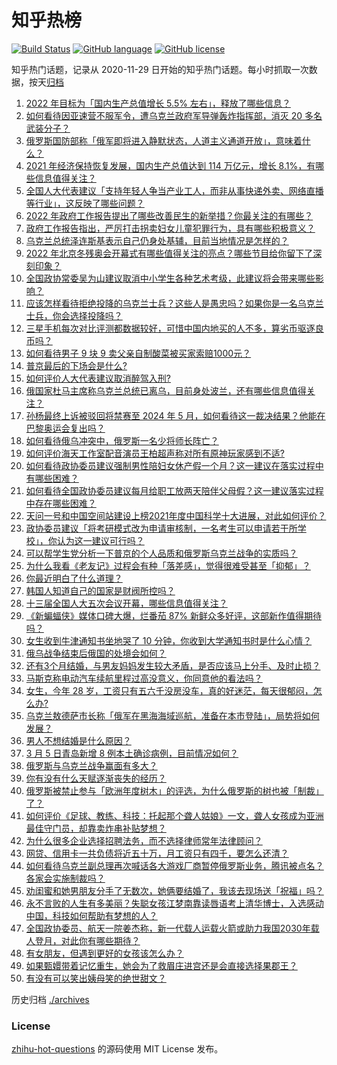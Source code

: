 # 知乎热榜
[![Build Status](https://github.com/ToWeLong/zhihu-hot-questions/workflows/CI/badge.svg)](https://github.com/ToWeLong/zhihu-hot-questions/actions)
[![GitHub language](https://img.shields.io/badge/language-golang-orange.svg)](https://golang.org/)
[![GitHub license](https://img.shields.io/github/license/ToWeLong/zhihu-hot-questions)](https://github.com/ToWeLong/zhihu-hot-questions/blob/main/LICENSE)

知乎热门话题，记录从 2020-11-29 日开始的知乎热门话题。每小时抓取一次数据，按天[归档](./archives)

<!-- BEGIN -->

1. [2022 年目标为「国内生产总值增长 5.5% 左右」，释放了哪些信息？](https://www.zhihu.com/question/520131608)
1. [如何看待因亚速营不服军令，遭乌克兰政府军导弹轰炸指挥部，消灭 20 多名武装分子？](https://www.zhihu.com/question/520045402)
1. [俄罗斯国防部称「俄军即将进入静默状态，人道主义通道开放」，意味着什么？](https://www.zhihu.com/question/520177707)
1. [2021 年经济保持恢复发展，国内生产总值达到 114 万亿元，增长 8.1%，有哪些信息值得关注？](https://www.zhihu.com/question/520130020)
1. [全国人大代表建议「支持年轻人争当产业工人，而非从事快递外卖、网络直播等行业」，这反映了哪些问题？](https://www.zhihu.com/question/520144586)
1. [2022 年政府工作报告提出了哪些改善民生的新举措？你最关注的有哪些？](https://www.zhihu.com/question/520137347)
1. [政府工作报告指出，严厉打击拐卖妇女儿童犯罪行为，具有哪些积极意义？](https://www.zhihu.com/question/520136183)
1. [乌克兰总统泽连斯基表示自己仍身处基辅，目前当地情况是怎样的？](https://www.zhihu.com/question/520122339)
1. [2022 年北京冬残奥会开幕式有哪些值得关注的亮点？哪些节目给你留下了深刻印象？](https://www.zhihu.com/question/520041172)
1. [全国政协常委吴为山建议取消中小学生各种艺术考级，此建议将会带来哪些影响？](https://www.zhihu.com/question/519983147)
1. [应该怎样看待拒绝投降的乌克兰士兵？这些人是愚忠吗？如果你是一名乌克兰士兵，你会选择投降吗？](https://www.zhihu.com/question/518670835)
1. [三星手机每次对比评测都数据较好，可惜中国内地买的人不多，算劣币驱逐良币吗？](https://www.zhihu.com/question/511593165)
1. [如何看待男子 9 块 9 卖父亲自制酸菜被买家索赔1000元？](https://www.zhihu.com/question/519981307)
1. [普京最后的下场会是什么?](https://www.zhihu.com/question/519231526)
1. [如何评价人大代表建议取消醉驾入刑?](https://www.zhihu.com/question/519930506)
1. [俄国家杜马主席称乌克兰总统已离乌，目前身处波兰，还有哪些信息值得关注？](https://www.zhihu.com/question/520058496)
1. [孙杨最终上诉被驳回将禁赛至 2024 年 5 月，如何看待这一裁决结果？他能在巴黎奥运会复出吗？](https://www.zhihu.com/question/520136593)
1. [如何看待俄乌冲突中，俄罗斯一名少将师长阵亡？](https://www.zhihu.com/question/520013172)
1. [如何评价海天工作室配音演员王柏超声称对所有原神玩家感到不适?](https://www.zhihu.com/question/520007289)
1. [如何看待政协委员建议强制男性陪妇女休产假一个月？这一建议在落实过程中有哪些困难？](https://www.zhihu.com/question/520147183)
1. [如何看待全国政协委员建议每月给职工放两天陪伴父母假？这一建议落实过程中存在哪些困难？](https://www.zhihu.com/question/520187270)
1. [天问一号和中国空间站建设上榜2021年度中国科学十大进展，对此如何评价？](https://www.zhihu.com/question/519164359)
1. [政协委员建议「将考研模式改为申请审核制，一名考生可以申请若干所学校」，你认为这一建议可行吗？](https://www.zhihu.com/question/520192297)
1. [可以帮学生党分析一下普京的个人品质和俄罗斯乌克兰战争的实质吗？](https://www.zhihu.com/question/520067930)
1. [为什么我看《老友记》过程会有种「落差感」，觉得很难受甚至「抑郁」？](https://www.zhihu.com/question/518993729)
1. [你最近明白了什么道理？](https://www.zhihu.com/question/431861103)
1. [韩国人知道自己的国家是财阀所控吗？](https://www.zhihu.com/question/455151506)
1. [十三届全国人大五次会议开幕，哪些信息值得关注？](https://www.zhihu.com/question/520034791)
1. [《新蝙蝠侠》媒体口碑大爆，烂番茄 87% 新鲜众多好评，这部新作值得期待吗？](https://www.zhihu.com/question/519359475)
1. [女生收到牛津通知书坐地哭了 10 分钟，你收到大学通知书时是什么心情？](https://www.zhihu.com/question/519416161)
1. [俄乌战争结束后俄国的处境会如何？](https://www.zhihu.com/question/520105141)
1. [还有3个月结婚，与男友妈妈发生较大矛盾，是否应该马上分手、及时止损？](https://www.zhihu.com/question/519526001)
1. [马斯克称电动汽车续航里程过高没意义，你同意他的看法吗？](https://www.zhihu.com/question/519933919)
1. [女生，今年 28 岁，工资只有五六千没房没车，真的好迷茫，每天很郁闷，怎么办?](https://www.zhihu.com/question/520018940)
1. [乌克兰敖德萨市长称「俄军在黑海海域巡航，准备在本市登陆」，局势将如何发展？](https://www.zhihu.com/question/520169783)
1. [男人不想结婚是什么原因？](https://www.zhihu.com/question/520130916)
1. [3 月 5 日青岛新增 8 例本土确诊病例，目前情况如何？](https://www.zhihu.com/question/520149314)
1. [俄罗斯与乌克兰战争赢面有多大？](https://www.zhihu.com/question/520054387)
1. [你有没有什么天赋逐渐丧失的经历？](https://www.zhihu.com/question/284131463)
1. [俄罗斯被禁止参与「欧洲年度树木」的评选，为什么俄罗斯的树也被「制裁」了？](https://www.zhihu.com/question/519991780)
1. [如何评价《足球、教练、科技：托起那个聋人姑娘》一文，聋人女孩成为亚洲最佳守门员，却靠卖炸串补贴梦想？](https://www.zhihu.com/question/520042603)
1. [为什么很多企业选择招聘法务，而不选择律师常年法律顾问？](https://www.zhihu.com/question/312287408)
1. [网贷、信用卡一共负债将近五十万，月工资只有四千，要怎么还清？](https://www.zhihu.com/question/491976465)
1. [如何看待乌克兰副总理再次喊话各大游戏厂商暂停俄罗斯业务，腾讯被点名？各家会实施制裁吗？](https://www.zhihu.com/question/520017375)
1. [劝闺蜜和她男朋友分手了无数次，她俩要结婚了，我该去现场送「祝福」吗？](https://www.zhihu.com/question/519816299)
1. [永不言败的人生有多美丽？失聪女孩江梦南靠读唇语考上清华博士，入选感动中国，科技如何帮助有梦想的人？](https://www.zhihu.com/question/520076799)
1. [全国政协委员、航天一院姜杰称，新一代载人运载火箭或助力我国2030年载人登月，对此你有哪些期待？](https://www.zhihu.com/question/520137530)
1. [有女朋友，但遇到更好的女孩该怎么办？](https://www.zhihu.com/question/321790085)
1. [如果甄嬛带着记忆重生，她会为了救眉庄进宫还是会直接选择果郡王？](https://www.zhihu.com/question/505218554)
1. [有没有可以笑出姨母笑的绝世甜文？](https://www.zhihu.com/question/505501666)

<!-- END -->

历史归档 [./archives](./archives)


### License
[zhihu-hot-questions](https://github.com/towelong/zhihu-hot-questions) 的源码使用 MIT License 发布。